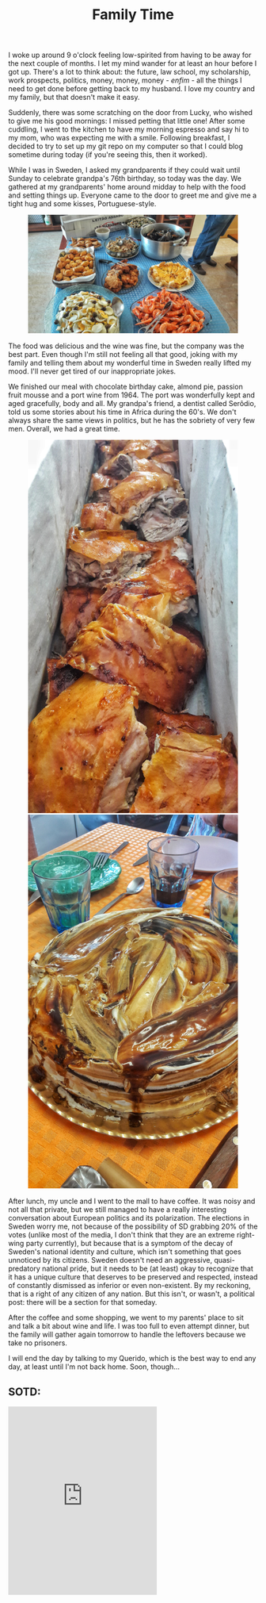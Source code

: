﻿---
title: "Family Time"
comments: true
categories:
    - blog
tags:
    - blog
    - life
    - family
---
I woke up around 9 o'clock feeling low-spirited from having to be away for the next couple of months. I let my mind wander for at least an hour before I got up. There's a lot to think about: the future, law school, my scholarship, work prospects, politics, money, money, money - *enfim* - all the things I need to get done before getting back to my husband. I love my country and my family, but that doesn't make it easy. 

Suddenly, there was some scratching on the door from Lucky, who wished to give me his good mornings: I missed petting that little one! After some cuddling, I went to the kitchen to have my morning espresso and say hi to my mom, who was expecting me with a smile. Following breakfast, I decided to try to set up my git repo on my computer so that I could blog sometime during today (if you're seeing this, then it worked).  

While I was in Sweden, I asked my grandparents if they could wait until Sunday to celebrate grandpa's 76th birthday, so today was the day. We gathered at my grandparents' home around midday to help with the food and setting things up. Everyone came to the door to greet me and give me a tight hug and some kisses, Portuguese-style.
<figure>
<a  href="https://github.com/dotMargui/blog/blob/master/assets/photos/20180909_table.jpeg?raw=true">
<img  src="https://github.com/dotMargui/blog/blob/master/assets/photos/20180909_table.jpeg?raw=true"></a>
</figure>

The food was delicious and the wine was fine, but the company was the best part. Even though I'm still not feeling all that good, joking with my family and telling them about my wonderful time in Sweden really lifted my mood. I'll never get tired of our inappropriate jokes. 

We finished our meal with chocolate birthday cake, almond pie, passion fruit mousse and a port wine from 1964. The port was wonderfully kept and aged gracefully, body and all. My grandpa's friend, a dentist called Serôdio, told us some stories about his time in Africa during the 60's. We don't always share the same views in politics, but he has the sobriety of very few men. Overall, we had a great time. 

<figure class="half">
<a  href="https://github.com/dotMargui/blog/blob/master/assets/photos/20180909_pig.jpeg?raw=true">
<img  src="https://github.com/dotMargui/blog/blob/master/assets/photos/20180909_pig.jpeg?raw=true"></a>
<a  href="https://github.com/dotMargui/blog/blob/master/assets/photos/20180909_cake.jpeg?raw=true">
<img  src="https://github.com/dotMargui/blog/blob/master/assets/photos/20180909_cake.jpeg?raw=true"></a>
</figure>

After lunch, my uncle and I went to the mall to have coffee. It was noisy and not all that private, but we still managed to have a really interesting conversation about European politics and its polarization. The elections in Sweden worry me, not because of the possibility of SD grabbing 20% of the votes (unlike most of the media, I don't think that they are an extreme right-wing party currently), but because that is a symptom of the decay of Sweden's national identity and culture, which isn't something that goes unnoticed by its citizens. Sweden doesn't need an aggressive, quasi-predatory national pride, but it needs to be (at least) okay to recognize that it has a unique culture that deserves to be preserved and respected, instead of constantly dismissed as inferior or even non-existent. By my reckoning, that is a right of any citizen of any nation. But this isn't, or wasn't, a political post: there will be a section for that someday.

After the coffee and some shopping, we went to my parents' place to sit and talk a bit about wine and life. I was too full to even attempt dinner, but the family will gather again tomorrow to handle the leftovers because we take no prisoners. 

I will end the day by talking to my Querido, which is the best way to end any day, at least until I'm not back home. Soon, though...

## SOTD:
<iframe src="https://open.spotify.com/embed/track/1hUNACaFucS3hTBdqx4pN8" width="300" height="380" frameborder="0" allowtransparency="true" allow="encrypted-media"></iframe> 



